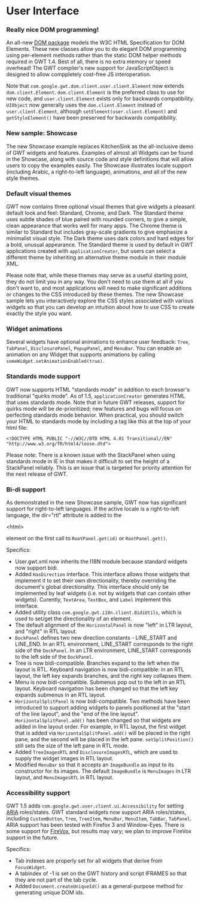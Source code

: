 # User Interface #

### Really nice DOM programming! ###
An all-new [DOM package](http://google-web-toolkit.googlecode.com/svn/javadoc/1.5/com/google/gwt/dom/client/package-summary.html) models the W3C HTML Specification for DOM Elements. These new classes allow you to do elegant DOM programming using per-element methods rather than the static DOM helper methods required in GWT 1.4. Best of all, there is no extra memory or speed overhead! The GWT compiler's new support for JavaScriptObject is designed to allow comppletely cost-free JS interoperation.

Note that `com.google.gwt.dom.client.user.client.Element` now extends `dom.client.Element`. `dom.client.Element` is the preferred class to use for new code, and `user.client.Element` exists only for backwards compatibility. `UIObject` now generally uses the `dom.client.Element` instead of `user.client.Element`, although `setElement(user.client.Element)` and `getStyleElement()` have been preserved for backwards compatibility.

### New sample: Showcase ###
The new Showcase example replaces KitchenSink as the all-inclusive demo of GWT widgets and features. Examples of almost all Widgets can be found in the Showcase, along with source code and style definitions that will allow users to copy the examples easily.  The Showcase illustrates locale support (including Arabic, a right-to-left language), animations, and all of the new style themes.

### Default visual themes ###
GWT now contains three optional visual themes that give widgets a pleasant default look and feel: Standard, Chrome, and Dark. The Standard theme uses subtle shades of blue paired with rounded corners, to give a simple, clean appearance that works well for many apps. The Chrome theme is similar to Standard but includes gray-scale gradients to give emphasize a minimalist visual style. The Dark theme uses dark colors and hard edges for a bold, unusual appearance. The Standard theme is used by default in GWT applications created with `applicationCreator`, but users can select a different theme by inheriting an alternative theme module in their module XML.

Please note that, while these themes may serve as a useful starting point, they do not limit you in any way. You don't need to use them at all if you don't want to, and most applications will need to make significant additions or changes to the CSS introduced by these themes. The new Showcase sample lets you interactively explore the CSS styles associated with various widgets so that you can develop an intuition about how to use CSS to create exactly the style you want.

### Widget animations ###
Several widgets have optional animations to enhance user feedback: `Tree`, `TabPanel`, `DisclosurePanel`, `PopupPanel`, and `MenuBar`. You can enable an animation on any Widget that supports animations by calling `someWidget.setAnimationEnabled(true)`.

### Standards mode support ###
GWT now supports HTML "standards mode" in addition to each browser's traditional "quirks mode". As of 1.5, `applicationCreator` generates HTML that uses standards mode. Note that in future GWT releases, support for quirks mode will be de-prioritized; new features and bugs will focus on perfecting standards mode behavior. When practical, you should switch your HTML to standards mode by including a tag like this at the top of your html file:
```
<!DOCTYPE HTML PUBLIC "-//W3C//DTD HTML 4.01 Transitional//EN" "http://www.w3.org/TR/html4/loose.dtd">
```

Please note: There is a known issue with the StackPanel when using standards mode in IE in that makes it difficult to set the height of a StackPanel reliably. This is an issue that is targeted for priority attention for the next release of GWT.

### Bi-di support ###
As demonstrated in the new Showcase sample, GWT now has significant support for right-to-left languages. If the active locale is a right-to-left language, the dir="rtl" attribute is added to the 

&lt;html&gt;

 element on the first call to `RootPanel.get(id)` or `RootPanel.get()`.

Specifics:
  * User.gwt.xml now inherits the I18N module because standard widgets now support bidi.
  * Added `HasDirection` interface. This interface allows those widgets that implement it to set their own directionality, thereby overriding the document's global directionality. This interface should only be implemented by leaf widgets (i.e. not by widgets that can contain other widgets). Curently, `TextArea`, `TextBox`, and `Label` implement this interface.
  * Added utility class `com.google.gwt.i18n.client.BidiUtils`, which is used to set/get the directionality of an element.
  * The default alignment of the `HorizontalPanel` is now "left" in LTR layout, and "right" in RTL layout.
  * `DockPanel` defines two new direction constants - LINE\_START and LINE\_END. In an RTL environment, LINE\_START corresponds to the right side of the `DockPanel`. In an LTR environment, LINE\_START corresponds to the left side of the `DockPanel`.
  * Tree is now bidi-compatible. Branches expand to the left when the layout is RTL. Keyboard navigation is now bidi-compatible: in an RTL layout, the left key expands branches, and the right key collapses them.
  * Menu is now bidi-compatible. Submenus pop out to the left in an RTL layout. Keyboard navigation has been changed so that the left key expands submenus in an RTL layout.
  * `HorizontalSplitPanel` is now bidi-compatible. Two methods have been introduced to support adding widgets to panels positioned at the "start of the line layout", and the "end of the line layout". `HorizontalSplitPanel.add()` has been changed so that widgets are added in line layout order. For example, in RTL layout, the first widget that is added via `HorizontalSplitPanel.add()` will be placed in the right pane, and the second will be placed in the left pane. `setSplitPosition()` still sets the size of the left pane in RTL mode.
  * Added `TreeImagesRTL` and `DisclosureImagesRTL`, which are used to supply the widget images in RTL layout.
  * Modified `MenuBar` so that it accepts an `ImageBundle` as input to its constructor for its images. The default `ImageBundle` is `MenuImages` in LTR layout, and `MenuImagesRTL` in RTL layout.

### Accessibility support ###
GWT 1.5 adds `com.google.gwt.user.client.ui.Accessibility` for setting [ARIA](http://developer.mozilla.org/en/docs/Accessible_DHTML) roles/states. GWT standard widgets now support ARIA roles/states, including `CustomButton`, `Tree`, `TreeItem`, `MenuBar`, `MenuItem`, `TabBar`, `TabPanel`. ARIA support has been tested with Firefox 3 and Window-Eyes. There is some support for [FireVox](http://firevox.clcworld.net/), but results may vary; we plan to improve FireVox support in the future.

Specifics:
  * Tab indexes are properly set for all widgets that derive from `FocusWidget`.
  * A tabindex of -1 is set on the GWT history and script IFRAMES so that they are not part of the tab cycle.
  * Added `Document.createUniqueId()` as a general-purpose method for generating unique DOM ids.
